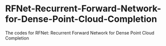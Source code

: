 # RFNet-Recurrent-Forward-Network-for-Dense-Point-Cloud-Completion
The codes for RFNet: Recurrent Forward Network for Dense Point Cloud Completion
